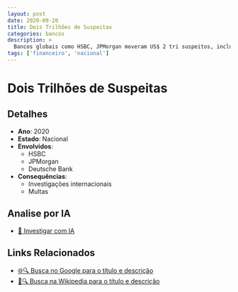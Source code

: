```yaml
---
layout: post
date: 2020-09-20
title: Dois Trilhões de Suspeitas
categories: bancos
description: > 
  Bancos globais como HSBC, JPMorgan moveram US$ 2 tri suspeitos, incluindo fluxos no Brasil.
tags: ['financeiro', 'nacional']
---
```


# Dois Trilhões de Suspeitas

## Detalhes
- **Ano**: 2020
- **Estado**: Nacional
- **Envolvidos**:
  - HSBC
  - JPMorgan
  - Deutsche Bank
- **Consequências**:
  - Investigações internacionais
  - Multas

## Analise por IA
- [🤖 Investigar com IA](https://www.perplexity.ai/search?q=%22esc%C3%A2ndalo%20financeiro%20Brasil%22%20Dois%20Trilh%C3%B5es%20de%20Suspeitas%20Bancos%20globais%20como%20HSBC%2C%20JPMorgan%20moveram%20US%24%202%20tri%20suspeitos%2C%20incluindo%20fluxos%20no%20Brasil.%20Nacional%202020)

## Links Relacionados
- [🌐🔍 Busca no Google para o título e descrição](https://www.google.com/search?q=%22esc%C3%A2ndalo%20financeiro%20Brasil%22%20Dois%20Trilh%C3%B5es%20de%20Suspeitas%20Bancos%20globais%20como%20HSBC%2C%20JPMorgan%20moveram%20US%24%202%20tri%20suspeitos%2C%20incluindo%20fluxos%20no%20Brasil.%20Nacional%202020)
- [📖🔍 Busca na Wikipedia para o título e descrição](https://pt.wikipedia.org/w/index.php?search=%22esc%C3%A2ndalo%20financeiro%20Brasil%22%20Dois%20Trilh%C3%B5es%20de%20Suspeitas%20Bancos%20globais%20como%20HSBC%2C%20JPMorgan%20moveram%20US%24%202%20tri%20suspeitos%2C%20incluindo%20fluxos%20no%20Brasil.%20Nacional%202020)

